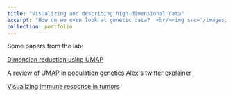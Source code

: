 ```yaml
---
title: "Visualizing and describing high-dimensional data"
excerpt: "How do we even look at genetic data?  <br/><img src='/images/UMAP.png'>"
collection: portfolio
---
```



Some papers from the lab:

[Dimension reduction using UMAP](https://journals.plos.org/plosgenetics/article?id=10.1371/journal.pgen.1008432)

[A review of UMAP in population genetics](https://www.nature.com/articles/s10038-020-00851-4.epdf?sharing_token=Li6SYn_VvWBF5pZFGzhCANRgN0jAjWel9jnR3ZoTv0MEN05jc_dCrw-81G4c1YyCFO9819O75r9EYCTCL0EmJ2hli51l3npYP94Uo7KOpp67MnrygPzJUH9l6BeydqXi6s24dht_38Y2-bi9HctXc4ab9Ww4giTp8MCO-uuFp8M%3D) 
[Alex's twitter explainer](https://twitter.com/adp_diaz/status/1316407225800437765)



[Visualizing immune response in tumors](https://www.science.org/doi/10.1126/sciimmunol.abi5072?url_ver=Z39.88-2003&rfr_id=ori:rid:crossref.org&rfr_dat=cr_pub%20%200pubmed)
